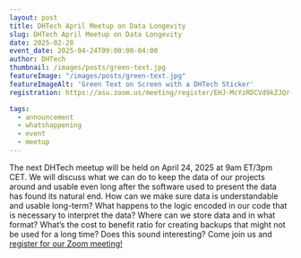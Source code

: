 ```yaml
---
layout: post
title: DHTech April Meetup on Data Longevity
slug: DHTech April Meetup on Data Longevity
date: 2025-02-28
event_date: 2025-04-24T09:00:00-04:00
author: DHTech
thumbnail: /images/posts/green-text.jpg
featureImage: "/images/posts/green-text.jpg"
featureImageAlt: 'Green Text on Screen with a DHTech Sticker'
registration: https://asu.zoom.us/meeting/register/EHJ-McYzRDCVd9kZJQr-_w

tags:
  - announcement
  - whatshappening
  - event
  - meetup
---
```


The next DHTech meetup will be held on April 24, 2025 at 9am ET/3pm CET. We will discuss what we can do to keep the data of our projects around and usable even long after the software used to present the data has found its natural end. How can we make sure data is understandable and usable long-term? What happens to the logic encoded in our code that is necessary to interpret the data? Where can we store data and in what format? What’s the cost to benefit ratio for creating backups that might not be used for a long time? Does this sound interesting? Come join us and [register for our Zoom meeting!](https://asu.zoom.us/meeting/register/EHJ-McYzRDCVd9kZJQr-_w)